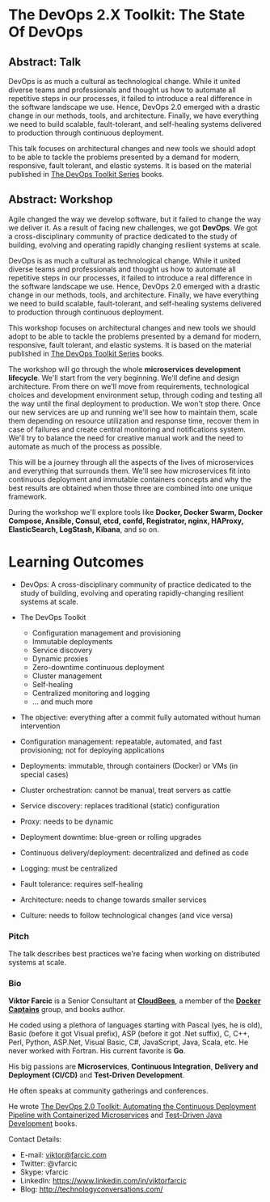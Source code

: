 The DevOps 2.X Toolkit: The State Of DevOps
===========================================

Abstract: Talk
--------------

DevOps is as much a cultural as technological change. While it united diverse teams and professionals and thought us how to automate all repetitive steps in our processes, it failed to introduce a real difference in the software landscape we use. Hence, DevOps 2.0 emerged with a drastic change in our methods, tools, and architecture. Finally, we have everything we need to build scalable, fault-tolerant, and self-healing systems delivered to production through continuous deployment.

This talk focuses on architectural changes and new tools we should adopt to be able to tackle the problems presented by a demand for modern, responsive, fault tolerant, and elastic systems. It is based on the material published in [The DevOps Toolkit Series](http://www.devopstoolkitseries.com/) books.

Abstract: Workshop
------------------

Agile changed the way we develop software, but it failed to change the way we deliver it. As a result of facing new challenges, we got **DevOps**. We got a cross-disciplinary community of practice dedicated to the study of building, evolving and operating rapidly changing resilient systems at scale.

DevOps is as much a cultural as technological change. While it united diverse teams and professionals and thought us how to automate all repetitive steps in our processes, it failed to introduce a real difference in the software landscape we use. Hence, DevOps 2.0 emerged with a drastic change in our methods, tools, and architecture. Finally, we have everything we need to build scalable, fault-tolerant, and self-healing systems delivered to production through continuous deployment.

This workshop focuses on architectural changes and new tools we should adopt to be able to tackle the problems presented by a demand for modern, responsive, fault tolerant, and elastic systems. It is based on the material published in [The DevOps Toolkit Series](http://www.devopstoolkitseries.com/) books.

The workshop will go through the whole **microservices development lifecycle**. We'll start from the very beginning. We'll define and design architecture. From there on we'll move from requirements, technological choices and development environment setup, through coding and testing all the way until the final deployment to production. We won't stop there. Once our new services are up and running we'll see how to maintain them, scale them depending on resource utilization and response time, recover them in case of failures and create central monitoring and notifications system. We'll try to balance the need for creative manual work and the need to automate as much of the process as possible.

This will be a journey through all the aspects of the lives of microservices and everything that surrounds them. We'll see how microservices fit into continuous deployment and immutable containers concepts and why the best results are obtained when those three are combined into one unique framework.

During the workshop we'll explore tools like **Docker, Docker Swarm, Docker Compose, Ansible, Consul, etcd, confd, Registrator, nginx, HAProxy, ElasticSearch, LogStash, Kibana**, and so on.

Learning Outcomes
=================

* DevOps: A cross-disciplinary community of practice dedicated to the study of building, evolving and operating rapidly-changing resilient systems at scale.
* The DevOps Toolkit

  * Configuration management and provisioning
  * Immutable deployments
  * Service discovery
  * Dynamic proxies
  * Zero-downtime continuous deployment
  * Cluster management
  * Self-healing
  * Centralized monitoring and logging
  * ... and much more

* The objective: everything after a commit fully automated without human intervention
* Configuration management: repeatable, automated, and fast provisioning; not for deploying applications
* Deployments: immutable, through containers (Docker) or VMs (in special cases)
* Cluster orchestration: cannot be manual, treat servers as cattle
* Service discovery: replaces traditional (static) configuration
* Proxy: needs to be dynamic
* Deployment downtime: blue-green or rolling upgrades
* Continuous delivery/deployment: decentralized and defined as code
* Logging: must be centralized
* Fault tolerance: requires self-healing
* Architecture: needs to change towards smaller services
* Culture: needs to follow technological changes (and vice versa)

### Pitch

The talk describes best practices we're facing when working on distributed systems at scale.

### Bio

**Viktor Farcic** is a Senior Consultant at **[CloudBees](https://www.cloudbees.com/)**, a member of the **[Docker Captains](https://www.docker.com/community/docker-captains)** group, and books author.

He coded using a plethora of languages starting with Pascal (yes, he is old), Basic (before it got Visual prefix), ASP (before it got .Net suffix), C, C++, Perl, Python, ASP.Net, Visual Basic, C#, JavaScript, Java, Scala, etc. He never worked with Fortran. His current favorite is **Go**.

His big passions are **Microservices**, **Continuous Integration**, **Delivery and Deployment (CI/CD)** and **Test-Driven Development**.

He often speaks at community gatherings and conferences.

He wrote [The DevOps 2.0 Toolkit: Automating the Continuous Deployment Pipeline with Containerized Microservices](http://www.amazon.com/dp/B01BJ4V66M) and [Test-Driven Java Development](http://www.amazon.com/Test-Driven-Java-Development-Viktor-Farcic-ebook/dp/B00YSIM3SC) books.

Contact Details:

* E-mail: viktor@farcic.com
* Twitter: @vfarcic
* Skype: vfarcic
* LinkedIn: https://www.linkedin.com/in/viktorfarcic
* Blog: http://technologyconversations.com/
